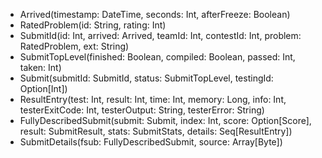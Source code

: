 

- Arrived(timestamp: DateTime, seconds: Int, afterFreeze: Boolean)
- RatedProblem(id: String, rating: Int)
- SubmitId(id: Int, arrived: Arrived, teamId: Int, contestId: Int, problem: RatedProblem, ext: String)
- SubmitTopLevel(finished: Boolean, compiled: Boolean, passed: Int, taken: Int)
- Submit(submitId: SubmitId, status: SubmitTopLevel, testingId: Option\[Int\])
- ResultEntry(test: Int, result: Int, time: Int, memory: Long, info: Int, testerExitCode: Int, testerOutput: String, testerError: String)
- FullyDescribedSubmit(submit: Submit, index: Int, score: Option\[Score\], result: SubmitResult, stats: SubmitStats, details: Seq\[ResultEntry\])
- SubmitDetails(fsub: FullyDescribedSubmit, source: Array\[Byte\])